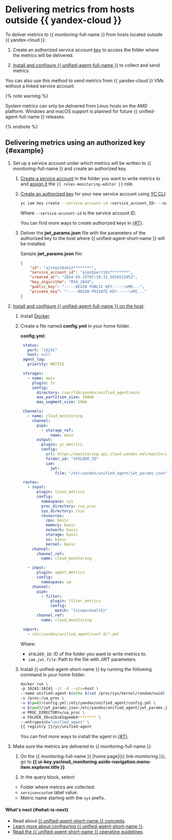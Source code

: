 # Delivering metrics from hosts outside {{ yandex-cloud }}

To deliver metrics to {{ monitoring-full-name }} from hosts located outside {{ yandex-cloud }}:

1. Create an authorized service account [key](../../../iam/concepts/authorization/key.md) to access the folder where the metrics will be delivered.

1. [Install and configure {{ unified-agent-full-name }}](../../concepts/data-collection/unified-agent/installation.md) to collect and send metrics.

You can also use this method to send metrics from {{ yandex-cloud }} VMs without a linked service account.

{% note warning %}

System metrics can only be delivered from Linux hosts on the AMD platform. Windows and macOS support is planned for future {{ unified-agent-full-name }} releases.

{% endnote %}

## Delivering metrics using an authorized key {#example}

1. Set up a service account under which metrics will be written to {{ monitoring-full-name }} and create an authorized key.

   1. [Create a service account](../../../iam/operations/sa/create.md) in the folder you want to write metrics to and [assign it](../../../iam/operations/sa/assign-role-for-sa.md) the `{{ roles-monitoring-editor }}` role.

   1. [Create an authorized key](../../../iam/operations/authorized-key/create.md) for your new service account using [YC CLI](../../../cli/quickstart.md):

      ```bash
      yc iam key create --service-account-id <service_account_ID> --output jwt_params.json
      ```

      Where `--service-account-id` is the service account ID.

      You can find more ways to create authorized keys in [{#T}](../../../iam/operations/authorized-key/create.md).

   1. Deliver the **jwt_params.json** file with the parameters of the authorized key to the host where {{ unified-agent-short-name }} will be installed.

      Sample **jwt_params.json** file:
      ```json
      {
          "id": "ajt4yut8vb12********",
          "service_account_id": "ajeo5pert10z********",
          "created_at": "2024-05-15T07:10:32.585653195Z",
          "key_algorithm": "RSA_2048",
          "public_key": "-----BEGIN PUBLIC KEY-----\nMD...",
          "private_key": "-----BEGIN PRIVATE KEY-----\nMI..."
      }
      ```

1. [Install and configure {{ unified-agent-full-name }} on the host](../../concepts/data-collection/unified-agent/installation.md):

   1. Install [Docker](https://docs.docker.com).

   1. Create a file named **config.yml** in your home folder.

      **config.yml:**
      ```yaml
       status:
         port: "16241"
         host: null
       agent_log:
         priority: NOTICE

       storages:
         - name: main
           plugin: fs
           config:
             directory: /var/lib/yandex/unified_agent/main
             max_partition_size: 100mb
             max_segment_size: 10mb

       channels:
         - name: cloud_monitoring
           channel:
             pipe:
               - storage_ref:
                   name: main
             output:
               plugin: yc_metrics
               config:
                 url: https://monitoring.api.cloud.yandex.net/monitoring/v2/data/write
                 folder_id: "$FOLDER_ID"
                 iam:
                   jwt:
                     file: "/etc/yandex/unified_agent/jwt_params.json"

       routes:
         - input:
             plugin: linux_metrics
             config:
               namespace: sys
               proc_directory: /ua_proc
               sys_directory: /sys
               resources:
                 cpu: basic
                 memory: basic
                 network: basic
                 storage: basic
                 io: basic
                 kernel: basic
           channel:
             channel_ref:
               name: cloud_monitoring

         - input:
             plugin: agent_metrics
             config:
               namespace: ua
           channel:
             pipe:
               - filter:
                   plugin: filter_metrics
                   config:
                     match: "{scope=health}"
             channel_ref:
               name: cloud_monitoring

       import:
         - /etc/yandex/unified_agent/conf.d/*.yml
      ```

      Where:

      * `$FOLDER_ID`: ID of the folder you want to write metrics to.
      * `iam.jwt.file`: Path to the file with JWT parameters.

   1. Install {{ unified-agent-short-name }} by running the following command in your home folder:

      ```bash
      docker run \
      -p 16241:16241 -it -d --uts=host \
      --name unified-agent-$(echo $(cat /proc/sys/kernel/random/uuid) | cut -d '-' -f1) \
      -v /proc:/ua_proc \
      -v $(pwd)/config.yml:/etc/yandex/unified_agent/config.yml \
      -v $(pwd)/jwt_params.json:/etc/yandex/unified_agent/jwt_params.json \
      -e PROC_DIRECTORY=/ua_proc \
      -e FOLDER_ID=a1bs81qpemb4******** \
      --entrypoint="unified_agent" \
      {{ registry }}/yc/unified-agent
      ```

      You can find more ways to install the agent in [{#T}](../../concepts/data-collection/unified-agent/installation.md).

1. Make sure the metrics are delivered to {{ monitoring-full-name }}:

   1. On the {{ monitoring-full-name }} [home page]({{ link-monitoring }}), go to **{{ ui-key.yacloud_monitoring.aside-navigation.menu-item.explorer.title }}**.

   1. In the query block, select:
   - Folder where metrics are collected.
   - `service=custom` label value.
   - Metric name starting with the `sys` prefix.

#### What's next {#what-is-next}

- Read about [{{ unified-agent-short-name }} concepts](../../concepts/data-collection/unified-agent/index.md).
- [Learn more about configuring {{ unified-agent-short-name }}](../../concepts/data-collection/unified-agent/configuration.md).
- [Read the {{ unified-agent-short-name }} operating guidelines](../../concepts/data-collection/unified-agent/best-practices.md).
